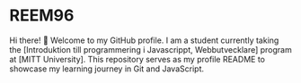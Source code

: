 # REEM96
Hi there! 👋 Welcome to my GitHub profile.
I am a student currently taking the [Introduktion till programmering i Javascrippt, Webbutvecklare] program at [MITT University].
This repository serves as my profile README to showcase my learning journey in Git and JavaScript.
